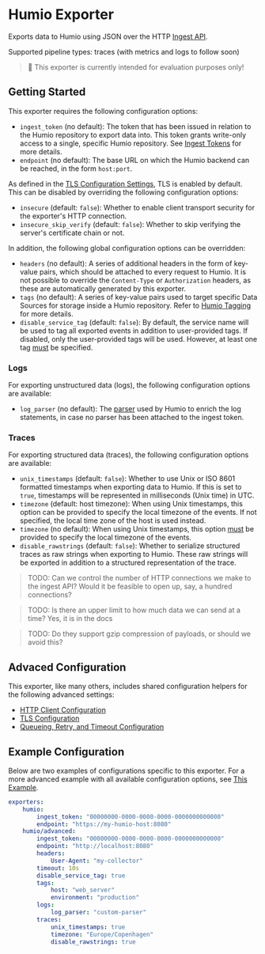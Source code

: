 # Humio Exporter
Exports data to Humio using JSON over the HTTP [Ingest API](https://docs.humio.com/reference/api/ingest/).

Supported pipeline types: traces (with metrics and logs to follow soon)

> :construction: This exporter is currently intended for evaluation purposes only!

## Getting Started
This exporter requires the following configuration options:

- `ingest_token` (no default): The token that has been issued in relation to the Humio repository to export data into. This token grants write-only access to a single, specific Humio repository. See [Ingest Tokens](https://docs.humio.com/docs/ingesting-data/ingest-tokens/) for more details.
- `endpoint` (no default): The base URL on which the Humio backend can be reached, in the form `host:port`.

As defined in the [TLS Configuration Settings](https://github.com/open-telemetry/opentelemetry-collector/blob/main/config/configtls/README.md#tls-configuration-settings), TLS is enabled by default. This can be disabled by overriding the following configuration options:

- `insecure` (default: `false`): Whether to enable client transport security for the exporter's HTTP connection.
- `insecure_skip_verify` (default: `false`): Whether to skip verifying the server's certificate chain or not.

In addition, the following global configuration options can be overridden:

- `headers` (no default): A series of additional headers in the form of key-value pairs, which should be attached to every request to Humio. It is not possible to override the `Content-Type` or `Authorization` headers, as these are automatically generated by this exporter.
- `tags` (no default): A series of key-value pairs used to target specific Data Sources for storage inside a Humio repository. Refer to [Humio Tagging](https://docs.humio.com/docs/parsers/tagging/) for more details.
- `disable_service_tag` (default: `false`): By default, the service name will be used to tag all exported events in addition to user-provided tags. If disabled, only the user-provided tags will be used. However, at least one tag <u>must</u> be specified.

### Logs
For exporting unstructured data (logs), the following configuration options are available:

- `log_parser` (no default): The [parser](https://docs.humio.com/docs/parsers/) used by Humio to enrich the log statements, in case no parser has been attached to the ingest token.

### Traces
For exporting structured data (traces), the following configuration options are available:

- `unix_timestamps` (default: `false`): Whether to use Unix or ISO 8601 formatted timestamps when exporting data to Humio. If this is set to `true`, timestamps will be represented in milliseconds (Unix time) in UTC.
- `timezone` (default: host timezone): When using Unix timestamps, this option can be provided to specify the local timezone of the events. If not specified, the local time zone of the host is used instead.
- `timezone` (no default): When using Unix timestamps, this option <u>must</u> be provided to specify the local timezone of the events.
- `disable_rawstrings` (default: `false`): Whether to serialize structured traces as raw strings when exporting to Humio. These raw strings will be exported in addition to a structured representation of the trace.

> TODO: Can we control the number of HTTP connections we make to the ingest API? Would it be feasible to open up, say, a hundred connections?

> TODO: Is there an upper limit to how much data we can send at a time? Yes, it is in the docs

> TODO: Do they support gzip compression of payloads, or should we avoid this?

## Advaced Configuration
This exporter, like many others, includes shared configuration helpers for the following advanced settings:

- [HTTP Client Configuration](https://github.com/open-telemetry/opentelemetry-collector/tree/main/config/confighttp#client-configuration)
- [TLS Configuration](https://github.com/open-telemetry/opentelemetry-collector/blob/main/config/configtls/README.md#tls-configuration-settings)
- [Queueing, Retry, and Timeout Configuration](https://github.com/open-telemetry/opentelemetry-collector/blob/main/exporter/exporterhelper/README.md#configuration)

## Example Configuration
Below are two examples of configurations specific to this exporter. For a more advanced example with all available configuration options, see [This Example](testdata/config.yaml).

```yaml
exporters:
    humio:
        ingest_token: "00000000-0000-0000-0000-0000000000000"
        endpoint: "https://my-humio-host:8080"
    humio/advanced:
        ingest_token: "00000000-0000-0000-0000-0000000000000"
        endpoint: "http://localhost:8080"
        headers:
            User-Agent: "my-collector"
        timeout: 10s
        disable_service_tag: true
        tags:
            host: "web_server"
            environment: "production"
        logs:
            log_parser: "custom-parser"
        traces:
            unix_timestamps: true
            timezone: "Europe/Copenhagen"
            disable_rawstrings: true
```

